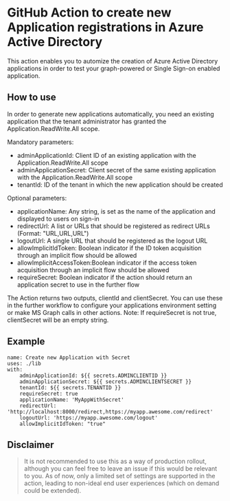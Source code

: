 # GitHub Action to create new Application registrations in Azure Active Directory
This action enables you to automize the creation of Azure Active Directory applications in order to test your graph-powered or Single Sign-on enabled application.

## How to use
In order to generate new applications automatically, you need an existing application that the tenant administrator has granted the Application.ReadWrite.All scope.

Mandatory parameters:
- adminApplicationId: Client ID of an existing application with the Application.ReadWrite.All scope
- adminApplicationSecret: Client secret of the same existing application with the Application.ReadWrite.All scope
- tenantId: ID of the tenant in which the new application should be created

Optional parameters:
- applicationName: Any string, is set as the name of the application and displayed to users on sign-in
- redirectUrl: A list or URLs that should be registered as redirect URLs (Format: "URL,URL,URL")
- logoutUrl: A single URL that should be registered as the logout URL
- allowImplicitIdToken: Boolean indicator if the ID token acquisition through an implicit flow should be allowed
- allowImplicitAccessToken:Boolean indicator if the access token acquisition through an implicit flow should be allowed
- requireSecret: Boolean indicator if the action should return an application secret to use in the further flow

The Action returns two outputs, clientId and clientSecret. You can use these in the further workflow to configure your applications environment setting or make MS Graph calls in other actions. Note: If requireSecret is not true, clientSecret will be an empty string.

## Example
    name: Create new Application with Secret
    uses: ./lib
    with:
        adminApplicationId: ${{ secrets.ADMINCLIENTID }}
        adminApplicationSecret: ${{ secrets.ADMINCLIENTSECRET }}
        tenantId: ${{ secrets.TENANTID }}
        requireSecret: true
        applicationName: 'MyAppWithSecret'
        redirectUrl: 'http://localhost:8000/redirect,https://myapp.awesome.com/redirect'
        logoutUrl: 'https://myapp.awesome.com/logout'
        allowImplicitIdToken: "true"

## Disclaimer
> It is not recommended to use this as a way of production rollout, although you can feel free to leave an issue if this would be relevant to you. As of now, only a limited set of settings are supported in the action, leading to non-ideal end user experiences (which on demand could be extended).